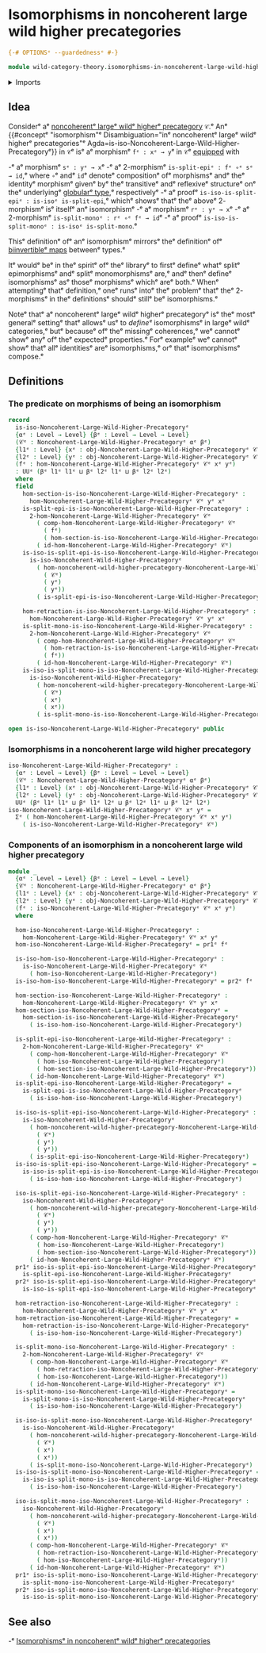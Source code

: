 # Isomorphisms in noncoherent large wild higher precategories

```agda
{-# OPTIONSᵉ --guardednessᵉ #-}

module wild-category-theory.isomorphisms-in-noncoherent-large-wild-higher-precategoriesᵉ where
```

<details><summary>Imports</summary>

```agda
open import foundation.dependent-pair-typesᵉ
open import foundation.universe-levelsᵉ

open import wild-category-theory.isomorphisms-in-noncoherent-wild-higher-precategoriesᵉ
open import wild-category-theory.noncoherent-large-wild-higher-precategoriesᵉ
```

</details>

## Idea

Considerᵉ aᵉ
[noncoherentᵉ largeᵉ wildᵉ higherᵉ precategory](wild-category-theory.noncoherent-large-wild-higher-precategories.mdᵉ)
`𝒞`.ᵉ Anᵉ
{{#conceptᵉ "isomorphism"ᵉ Disambiguation="inᵉ noncoherentᵉ largeᵉ wildᵉ higherᵉ precategories"ᵉ Agda=is-iso-Noncoherent-Large-Wild-Higher-Precategoryᵉ}}
in `𝒞`ᵉ isᵉ aᵉ morphismᵉ `fᵉ : xᵉ → y`ᵉ in `𝒞`ᵉ [equipped](foundation.structure.mdᵉ) with

-ᵉ aᵉ morphismᵉ `sᵉ : yᵉ → x`ᵉ
-ᵉ aᵉ $2$-morphismᵉ `is-split-epiᵉ : fᵉ ∘ᵉ sᵉ → id`,ᵉ where `∘`ᵉ andᵉ `id`ᵉ denoteᵉ
  compositionᵉ ofᵉ morphismsᵉ andᵉ theᵉ identityᵉ morphismᵉ givenᵉ byᵉ theᵉ transitiveᵉ andᵉ
  reflexiveᵉ structureᵉ onᵉ theᵉ underlyingᵉ
  [globularᵉ type](structured-types.globular-types.md),ᵉ respectivelyᵉ
-ᵉ aᵉ proofᵉ `is-iso-is-split-epiᵉ : is-isoᵉ is-split-epi`,ᵉ whichᵉ showsᵉ thatᵉ theᵉ
  aboveᵉ $2$-morphismᵉ isᵉ itselfᵉ anᵉ isomorphismᵉ
-ᵉ aᵉ morphismᵉ `rᵉ : yᵉ → x`ᵉ
-ᵉ aᵉ $2$-morphismᵉ `is-split-monoᵉ : rᵉ ∘ᵉ fᵉ → id`ᵉ
-ᵉ aᵉ proofᵉ `is-iso-is-split-monoᵉ : is-isoᵉ is-split-mono`.ᵉ

Thisᵉ definitionᵉ ofᵉ anᵉ isomorphismᵉ mirrorsᵉ theᵉ definitionᵉ ofᵉ
[biinvertibleᵉ maps](foundation-core.equivalences.mdᵉ) betweenᵉ types.ᵉ

Itᵉ wouldᵉ beᵉ in theᵉ spiritᵉ ofᵉ theᵉ libraryᵉ to firstᵉ defineᵉ whatᵉ splitᵉ epimorphismsᵉ
andᵉ splitᵉ monomorphismsᵉ are,ᵉ andᵉ thenᵉ defineᵉ isomorphismsᵉ asᵉ thoseᵉ morphismsᵉ
whichᵉ areᵉ both.ᵉ Whenᵉ attemptingᵉ thatᵉ definition,ᵉ oneᵉ runsᵉ intoᵉ theᵉ problemᵉ thatᵉ
theᵉ $2$-morphismsᵉ in theᵉ definitionsᵉ shouldᵉ stillᵉ beᵉ isomorphisms.ᵉ

Noteᵉ thatᵉ aᵉ noncoherentᵉ largeᵉ wildᵉ higherᵉ precategoryᵉ isᵉ theᵉ mostᵉ generalᵉ
settingᵉ thatᵉ allowsᵉ usᵉ to _defineᵉ_ isomorphismsᵉ in largeᵉ wildᵉ categories,ᵉ butᵉ
becauseᵉ ofᵉ theᵉ missingᵉ coherences,ᵉ weᵉ cannotᵉ showᵉ anyᵉ ofᵉ theᵉ expectedᵉ
properties.ᵉ Forᵉ exampleᵉ weᵉ cannotᵉ showᵉ thatᵉ allᵉ identitiesᵉ areᵉ isomorphisms,ᵉ orᵉ
thatᵉ isomorphismsᵉ compose.ᵉ

## Definitions

### The predicate on morphisms of being an isomorphism

```agda
record
  is-iso-Noncoherent-Large-Wild-Higher-Precategoryᵉ
  {αᵉ : Level → Level} {βᵉ : Level → Level → Level}
  (𝒞ᵉ : Noncoherent-Large-Wild-Higher-Precategoryᵉ αᵉ βᵉ)
  {l1ᵉ : Level} {xᵉ : obj-Noncoherent-Large-Wild-Higher-Precategoryᵉ 𝒞ᵉ l1ᵉ}
  {l2ᵉ : Level} {yᵉ : obj-Noncoherent-Large-Wild-Higher-Precategoryᵉ 𝒞ᵉ l2ᵉ}
  (fᵉ : hom-Noncoherent-Large-Wild-Higher-Precategoryᵉ 𝒞ᵉ xᵉ yᵉ)
  : UUᵉ (βᵉ l1ᵉ l1ᵉ ⊔ βᵉ l2ᵉ l1ᵉ ⊔ βᵉ l2ᵉ l2ᵉ)
  where
  field
    hom-section-is-iso-Noncoherent-Large-Wild-Higher-Precategoryᵉ :
      hom-Noncoherent-Large-Wild-Higher-Precategoryᵉ 𝒞ᵉ yᵉ xᵉ
    is-split-epi-is-iso-Noncoherent-Large-Wild-Higher-Precategoryᵉ :
      2-hom-Noncoherent-Large-Wild-Higher-Precategoryᵉ 𝒞ᵉ
        ( comp-hom-Noncoherent-Large-Wild-Higher-Precategoryᵉ 𝒞ᵉ
          ( fᵉ)
          ( hom-section-is-iso-Noncoherent-Large-Wild-Higher-Precategoryᵉ))
        ( id-hom-Noncoherent-Large-Wild-Higher-Precategoryᵉ 𝒞ᵉ)
    is-iso-is-split-epi-is-iso-Noncoherent-Large-Wild-Higher-Precategoryᵉ :
      is-iso-Noncoherent-Wild-Higher-Precategoryᵉ
        ( hom-noncoherent-wild-higher-precategory-Noncoherent-Large-Wild-Higher-Precategoryᵉ
          ( 𝒞ᵉ)
          ( yᵉ)
          ( yᵉ))
        ( is-split-epi-is-iso-Noncoherent-Large-Wild-Higher-Precategoryᵉ)

    hom-retraction-is-iso-Noncoherent-Large-Wild-Higher-Precategoryᵉ :
      hom-Noncoherent-Large-Wild-Higher-Precategoryᵉ 𝒞ᵉ yᵉ xᵉ
    is-split-mono-is-iso-Noncoherent-Large-Wild-Higher-Precategoryᵉ :
      2-hom-Noncoherent-Large-Wild-Higher-Precategoryᵉ 𝒞ᵉ
        ( comp-hom-Noncoherent-Large-Wild-Higher-Precategoryᵉ 𝒞ᵉ
          ( hom-retraction-is-iso-Noncoherent-Large-Wild-Higher-Precategoryᵉ)
          ( fᵉ))
        ( id-hom-Noncoherent-Large-Wild-Higher-Precategoryᵉ 𝒞ᵉ)
    is-iso-is-split-mono-is-iso-Noncoherent-Large-Wild-Higher-Precategoryᵉ :
      is-iso-Noncoherent-Wild-Higher-Precategoryᵉ
        ( hom-noncoherent-wild-higher-precategory-Noncoherent-Large-Wild-Higher-Precategoryᵉ
          ( 𝒞ᵉ)
          ( xᵉ)
          ( xᵉ))
        ( is-split-mono-is-iso-Noncoherent-Large-Wild-Higher-Precategoryᵉ)

open is-iso-Noncoherent-Large-Wild-Higher-Precategoryᵉ public
```

### Isomorphisms in a noncoherent large wild higher precategory

```agda
iso-Noncoherent-Large-Wild-Higher-Precategoryᵉ :
  {αᵉ : Level → Level} {βᵉ : Level → Level → Level}
  (𝒞ᵉ : Noncoherent-Large-Wild-Higher-Precategoryᵉ αᵉ βᵉ)
  {l1ᵉ : Level} (xᵉ : obj-Noncoherent-Large-Wild-Higher-Precategoryᵉ 𝒞ᵉ l1ᵉ)
  {l2ᵉ : Level} (yᵉ : obj-Noncoherent-Large-Wild-Higher-Precategoryᵉ 𝒞ᵉ l2ᵉ) →
  UUᵉ (βᵉ l1ᵉ l1ᵉ ⊔ βᵉ l1ᵉ l2ᵉ ⊔ βᵉ l2ᵉ l1ᵉ ⊔ βᵉ l2ᵉ l2ᵉ)
iso-Noncoherent-Large-Wild-Higher-Precategoryᵉ 𝒞ᵉ xᵉ yᵉ =
  Σᵉ ( hom-Noncoherent-Large-Wild-Higher-Precategoryᵉ 𝒞ᵉ xᵉ yᵉ)
    ( is-iso-Noncoherent-Large-Wild-Higher-Precategoryᵉ 𝒞ᵉ)
```

### Components of an isomorphism in a noncoherent large wild higher precategory

```agda
module _
  {αᵉ : Level → Level} {βᵉ : Level → Level → Level}
  {𝒞ᵉ : Noncoherent-Large-Wild-Higher-Precategoryᵉ αᵉ βᵉ}
  {l1ᵉ : Level} {xᵉ : obj-Noncoherent-Large-Wild-Higher-Precategoryᵉ 𝒞ᵉ l1ᵉ}
  {l2ᵉ : Level} {yᵉ : obj-Noncoherent-Large-Wild-Higher-Precategoryᵉ 𝒞ᵉ l2ᵉ}
  (fᵉ : iso-Noncoherent-Large-Wild-Higher-Precategoryᵉ 𝒞ᵉ xᵉ yᵉ)
  where

  hom-iso-Noncoherent-Large-Wild-Higher-Precategoryᵉ :
    hom-Noncoherent-Large-Wild-Higher-Precategoryᵉ 𝒞ᵉ xᵉ yᵉ
  hom-iso-Noncoherent-Large-Wild-Higher-Precategoryᵉ = pr1ᵉ fᵉ

  is-iso-hom-iso-Noncoherent-Large-Wild-Higher-Precategoryᵉ :
    is-iso-Noncoherent-Large-Wild-Higher-Precategoryᵉ 𝒞ᵉ
      ( hom-iso-Noncoherent-Large-Wild-Higher-Precategoryᵉ)
  is-iso-hom-iso-Noncoherent-Large-Wild-Higher-Precategoryᵉ = pr2ᵉ fᵉ

  hom-section-iso-Noncoherent-Large-Wild-Higher-Precategoryᵉ :
    hom-Noncoherent-Large-Wild-Higher-Precategoryᵉ 𝒞ᵉ yᵉ xᵉ
  hom-section-iso-Noncoherent-Large-Wild-Higher-Precategoryᵉ =
    hom-section-is-iso-Noncoherent-Large-Wild-Higher-Precategoryᵉ
      ( is-iso-hom-iso-Noncoherent-Large-Wild-Higher-Precategoryᵉ)

  is-split-epi-iso-Noncoherent-Large-Wild-Higher-Precategoryᵉ :
    2-hom-Noncoherent-Large-Wild-Higher-Precategoryᵉ 𝒞ᵉ
      ( comp-hom-Noncoherent-Large-Wild-Higher-Precategoryᵉ 𝒞ᵉ
        ( hom-iso-Noncoherent-Large-Wild-Higher-Precategoryᵉ)
        ( hom-section-iso-Noncoherent-Large-Wild-Higher-Precategoryᵉ))
      ( id-hom-Noncoherent-Large-Wild-Higher-Precategoryᵉ 𝒞ᵉ)
  is-split-epi-iso-Noncoherent-Large-Wild-Higher-Precategoryᵉ =
    is-split-epi-is-iso-Noncoherent-Large-Wild-Higher-Precategoryᵉ
      ( is-iso-hom-iso-Noncoherent-Large-Wild-Higher-Precategoryᵉ)

  is-iso-is-split-epi-iso-Noncoherent-Large-Wild-Higher-Precategoryᵉ :
    is-iso-Noncoherent-Wild-Higher-Precategoryᵉ
      ( hom-noncoherent-wild-higher-precategory-Noncoherent-Large-Wild-Higher-Precategoryᵉ
        ( 𝒞ᵉ)
        ( yᵉ)
        ( yᵉ))
      ( is-split-epi-iso-Noncoherent-Large-Wild-Higher-Precategoryᵉ)
  is-iso-is-split-epi-iso-Noncoherent-Large-Wild-Higher-Precategoryᵉ =
    is-iso-is-split-epi-is-iso-Noncoherent-Large-Wild-Higher-Precategoryᵉ
      ( is-iso-hom-iso-Noncoherent-Large-Wild-Higher-Precategoryᵉ)

  iso-is-split-epi-iso-Noncoherent-Large-Wild-Higher-Precategoryᵉ :
    iso-Noncoherent-Wild-Higher-Precategoryᵉ
      ( hom-noncoherent-wild-higher-precategory-Noncoherent-Large-Wild-Higher-Precategoryᵉ
        ( 𝒞ᵉ)
        ( yᵉ)
        ( yᵉ))
      ( comp-hom-Noncoherent-Large-Wild-Higher-Precategoryᵉ 𝒞ᵉ
        ( hom-iso-Noncoherent-Large-Wild-Higher-Precategoryᵉ)
        ( hom-section-iso-Noncoherent-Large-Wild-Higher-Precategoryᵉ))
      ( id-hom-Noncoherent-Large-Wild-Higher-Precategoryᵉ 𝒞ᵉ)
  pr1ᵉ iso-is-split-epi-iso-Noncoherent-Large-Wild-Higher-Precategoryᵉ =
    is-split-epi-iso-Noncoherent-Large-Wild-Higher-Precategoryᵉ
  pr2ᵉ iso-is-split-epi-iso-Noncoherent-Large-Wild-Higher-Precategoryᵉ =
    is-iso-is-split-epi-iso-Noncoherent-Large-Wild-Higher-Precategoryᵉ

  hom-retraction-iso-Noncoherent-Large-Wild-Higher-Precategoryᵉ :
    hom-Noncoherent-Large-Wild-Higher-Precategoryᵉ 𝒞ᵉ yᵉ xᵉ
  hom-retraction-iso-Noncoherent-Large-Wild-Higher-Precategoryᵉ =
    hom-retraction-is-iso-Noncoherent-Large-Wild-Higher-Precategoryᵉ
      ( is-iso-hom-iso-Noncoherent-Large-Wild-Higher-Precategoryᵉ)

  is-split-mono-iso-Noncoherent-Large-Wild-Higher-Precategoryᵉ :
    2-hom-Noncoherent-Large-Wild-Higher-Precategoryᵉ 𝒞ᵉ
      ( comp-hom-Noncoherent-Large-Wild-Higher-Precategoryᵉ 𝒞ᵉ
        ( hom-retraction-iso-Noncoherent-Large-Wild-Higher-Precategoryᵉ)
        ( hom-iso-Noncoherent-Large-Wild-Higher-Precategoryᵉ))
      ( id-hom-Noncoherent-Large-Wild-Higher-Precategoryᵉ 𝒞ᵉ)
  is-split-mono-iso-Noncoherent-Large-Wild-Higher-Precategoryᵉ =
    is-split-mono-is-iso-Noncoherent-Large-Wild-Higher-Precategoryᵉ
      ( is-iso-hom-iso-Noncoherent-Large-Wild-Higher-Precategoryᵉ)

  is-iso-is-split-mono-iso-Noncoherent-Large-Wild-Higher-Precategoryᵉ :
    is-iso-Noncoherent-Wild-Higher-Precategoryᵉ
      ( hom-noncoherent-wild-higher-precategory-Noncoherent-Large-Wild-Higher-Precategoryᵉ
        ( 𝒞ᵉ)
        ( xᵉ)
        ( xᵉ))
      ( is-split-mono-iso-Noncoherent-Large-Wild-Higher-Precategoryᵉ)
  is-iso-is-split-mono-iso-Noncoherent-Large-Wild-Higher-Precategoryᵉ =
    is-iso-is-split-mono-is-iso-Noncoherent-Large-Wild-Higher-Precategoryᵉ
      ( is-iso-hom-iso-Noncoherent-Large-Wild-Higher-Precategoryᵉ)

  iso-is-split-mono-iso-Noncoherent-Large-Wild-Higher-Precategoryᵉ :
    iso-Noncoherent-Wild-Higher-Precategoryᵉ
      ( hom-noncoherent-wild-higher-precategory-Noncoherent-Large-Wild-Higher-Precategoryᵉ
        ( 𝒞ᵉ)
        ( xᵉ)
        ( xᵉ))
      ( comp-hom-Noncoherent-Large-Wild-Higher-Precategoryᵉ 𝒞ᵉ
        ( hom-retraction-iso-Noncoherent-Large-Wild-Higher-Precategoryᵉ)
        ( hom-iso-Noncoherent-Large-Wild-Higher-Precategoryᵉ))
      ( id-hom-Noncoherent-Large-Wild-Higher-Precategoryᵉ 𝒞ᵉ)
  pr1ᵉ iso-is-split-mono-iso-Noncoherent-Large-Wild-Higher-Precategoryᵉ =
    is-split-mono-iso-Noncoherent-Large-Wild-Higher-Precategoryᵉ
  pr2ᵉ iso-is-split-mono-iso-Noncoherent-Large-Wild-Higher-Precategoryᵉ =
    is-iso-is-split-mono-iso-Noncoherent-Large-Wild-Higher-Precategoryᵉ
```

## See also

-ᵉ [Isomorphismsᵉ in noncoherentᵉ wildᵉ higherᵉ precategories](wild-category-theory.isomorphisms-in-noncoherent-wild-higher-precategories.mdᵉ)